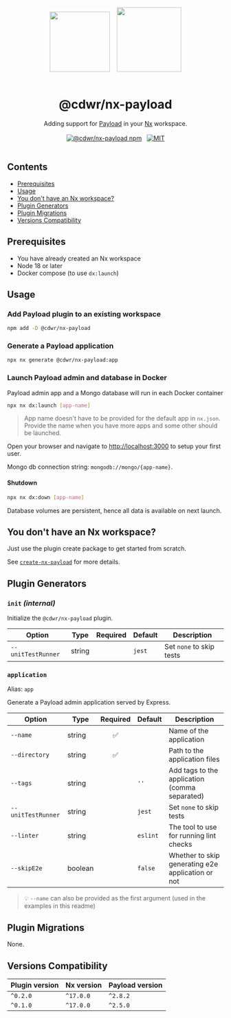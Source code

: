 <p align="center">
  <br />
  <img src="https://raw.githubusercontent.com/nrwl/nx/master/images/nx-logo.png" height="140" />&nbsp;&nbsp;&nbsp;&nbsp;<img src="https://avatars.githubusercontent.com/u/62968818?s=200&v=4" height="150" />
  <br />
  <br />
</p>

<h1 align='center'>@cdwr/nx-payload</h1>

<p align='center'>
  Adding support for <a href='https://payloadcms.com'>Payload</a> in your <a href='https://nx.dev'>Nx</a> workspace.
  <br />
  <br />
  <a href='https://www.npmjs.com/package/@cdwr/nx-payload'><img src='https://img.shields.io/npm/v/@cdwr/nx-payload?label=npm%20version' alt='@cdwr/nx-payload npm'></a>
  &nbsp;
  <a href='https://opensource.org/licenses/MIT'><img src='https://img.shields.io/badge/License-MIT-green.svg' alt='MIT'></a>
  <br />
  <br />
</p>

## Contents <!-- omit in toc -->

- [Prerequisites](#prerequisites)
- [Usage](#usage)
- [You don't have an Nx workspace?](#you-dont-have-an-nx-workspace)
- [Plugin Generators](#plugin-generators)
- [Plugin Migrations](#plugin-migrations)
- [Versions Compatibility](#versions-compatibility)

## Prerequisites

- You have already created an Nx workspace
- Node 18 or later
- Docker compose (to use `dx:launch`)

## Usage

### Add Payload plugin to an existing workspace <!-- omit in toc -->

```sh
npm add -D @cdwr/nx-payload
```

### Generate a Payload application <!-- omit in toc -->

```sh
npx nx generate @cdwr/nx-payload:app
```

### Launch Payload admin and database in Docker <!-- omit in toc -->

Payload admin app and a Mongo database will run in each Docker container

```sh
npx nx dx:launch [app-name]
```

> App name doesn't have to be provided for the default app in `nx.json`. Provide the name when you have more apps and some other should be launched.

Open your browser and navigate to <http://localhost:3000> to setup your first user.

Mongo db connection string: `mongodb://mongo/{app-name}`.

#### Shutdown <!-- omit in toc -->

```sh
npx nx dx:down [app-name]
```

Database volumes are persistent, hence all data is available on next launch.

## You don't have an Nx workspace?

Just use the plugin create package to get started from scratch.

See [`create-nx-payload`](https://github.com/codeware-sthlm/nx-plugins/tree/master/packages/create-nx-payload/README.md) for more details.

## Plugin Generators

### `init` _(internal)_ <!-- omit in toc -->

Initialize the `@cdwr/nx-payload` plugin.

| Option             | Type   | Required | Default | Description              |
| ------------------ | ------ | -------- | ------- | ------------------------ |
| `--unitTestRunner` | string |          | `jest`  | Set `none` to skip tests |

### `application` <!-- omit in toc -->

Alias: `app`

Generate a Payload admin application served by Express.

| Option             | Type    | Required | Default  | Description                                       |
| ------------------ | ------- | :------: | -------- | ------------------------------------------------- |
| `--name`           | string  |    ✅    |          | Name of the application                           |
| `--directory`      | string  |    ✅    |          | Path to the application files                     |
| `--tags`           | string  |          | `''`     | Add tags to the application (comma separated)     |
| `--unitTestRunner` | string  |          | `jest`   | Set `none` to skip tests                          |
| `--linter`         | string  |          | `eslint` | The tool to use for running lint checks           |
| `--skipE2e`        | boolean |          | `false`  | Whether to skip generating e2e application or not |

> 💡 `--name` can also be provided as the first argument (used in the examples in this readme)

## Plugin Migrations

None.

## Versions Compatibility

| Plugin version | Nx version | Payload version |
| -------------- | ---------- | --------------- |
| `^0.2.0`       | `^17.0.0`  | `^2.8.2`        |
| `^0.1.0`       | `^17.0.0`  | `^2.5.0`        |
